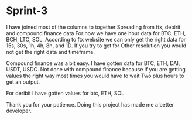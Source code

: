 # Sprint-3
I have joined most of the columns to together 
Spreading from ftx, debirit and compound finance data
For now we have one hour data for BTC, ETH, BCH, LTC, SOL.
According to ftx website we can only get the right data for 15s,
30s, 1h, 4h, 8h, and 1D. If you try to get for
Other resolution you would not get the right data and timeframe.

Compound finance was a bit easy. I have gotten data for BTC, ETH, DAI, USDT, USDC. Not done with compound finance because if you are getting values the right way most times you would have to wait
Two plus hours to get an output. 

For deribit I have gotten values for btc, ETH, SOL

Thank you for your patience. Doing this project has made me a better developer.
